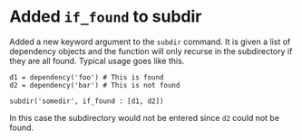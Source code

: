 # Added `if_found` to subdir

Added a new keyword argument to the `subdir` command. It is given a
list of dependency objects and the function will only recurse in the
subdirectory if they are all found. Typical usage goes like this.

    d1 = dependency('foo') # This is found
    d2 = dependency('bar') # This is not found

    subdir('somedir', if_found : [d1, d2])

In this case the subdirectory would not be entered since `d2` could
not be found.
